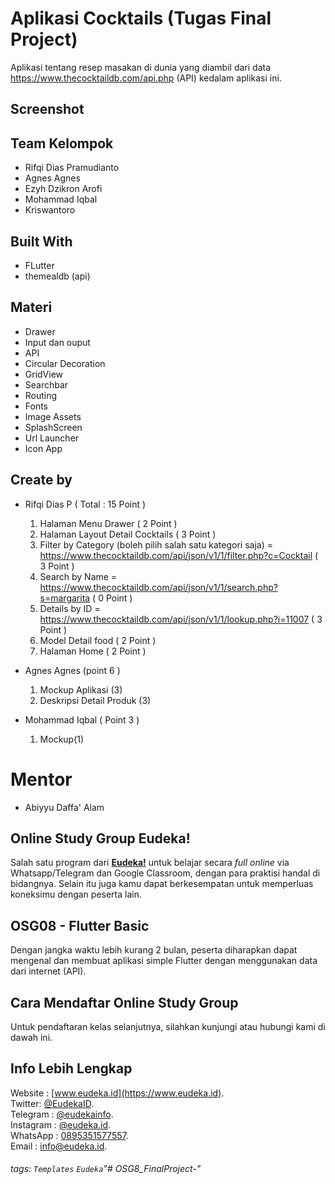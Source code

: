 # Aplikasi Cocktails (Tugas Final Project)

Aplikasi tentang resep masakan di dunia yang diambil dari data   https://www.thecocktaildb.com/api.php  (API) kedalam aplikasi ini. 

## Screenshot
<!-- <table border="0"> 
  <tr width="300"> 
    <td> <img src="https://github.com/ariebhewhe/OSG5ProjectAkhir/blob/master/1.jpeg" /> </td>
    <td> <img src="https://github.com/ariebhewhe/OSG5ProjectAkhir/blob/master/2.jpeg" /> </td>
    <td> <img src="https://github.com/ariebhewhe/OSG5ProjectAkhir/blob/master/3.jpeg" /> </td>
  </tr>
 </table> -->



## Team Kelompok
- Rifqi Dias Pramudianto	
- Agnes Agnes
- Ezyh Dzikron Arofi
- Mohammad Iqbal
- Kriswantoro

## Built With
- FLutter
- themealdb (api)

## Materi 
- Drawer 
- Input dan ouput
- API
- Circular Decoration
- GridView
- Searchbar
- Routing 
- Fonts
- Image Assets
- SplashScreen
- Url Launcher
- Icon App

## Create by 
- Rifqi Dias P ( Total : 15 Point )
  1. Halaman Menu Drawer  ( 2 Point )
  2. Halaman Layout Detail Cocktails  ( 3 Point )
  3. Filter by Category (boleh pilih salah satu kategori saja) = https://www.thecocktaildb.com/api/json/v1/1/filter.php?c=Cocktail ( 3 Point )
  4. Search by Name = https://www.thecocktaildb.com/api/json/v1/1/search.php?s=margarita ( 0 Point )
  5. Details by ID = https://www.thecocktaildb.com/api/json/v1/1/lookup.php?i=11007 ( 3 Point )
  6.  Model Detail food ( 2 Point )
  7.  Halaman Home ( 2 Point )

- Agnes Agnes (point 6 ) 
  1. Mockup Aplikasi (3)
  2. Deskripsi Detail Produk (3)
   
  
- Mohammad Iqbal ( Point 3 )
  1. Mockup(1)

# Mentor 
- Abiyyu Daffa' Alam 

## Online Study Group Eudeka!
Salah satu program dari [**Eudeka!**](https://www.eudeka.id) untuk belajar secara _full online_ via Whatsapp/Telegram dan Google Classroom, dengan para praktisi handal di bidangnya. Selain itu juga kamu dapat berkesempatan untuk memperluas koneksimu dengan peserta lain.

## OSG08 - Flutter Basic
Dengan jangka waktu lebih kurang 2 bulan, peserta diharapkan dapat mengenal dan membuat aplikasi simple Flutter dengan menggunakan data dari internet (API).

## Cara Mendaftar Online Study Group
Untuk pendaftaran kelas selanjutnya, silahkan kunjungi atau hubungi kami di dawah ini.

## Info Lebih Lengkap
Website : [www.eudeka.id](https://www.eudeka.id).  
Twitter: [@EudekaID](https://twitter.com/EudekaID).  
Telegram : [@eudekainfo](https://t.me/eudekainfo).  
Instagram : [@eudeka.id](https://instagram.com/eudeka.id).  
WhatsApp : [0895351577557](https://wa.me/62895351577557).  
Email : [info@eudeka.id](mailto:info@eudeka.id).  

[nama_project]: Peserta
[tentang_project]: Peserta
[screenshot_project]: Peserta
[teknologi_digunakan]: Peserta
[nama_peserta]: Peserta

[kode_tugas]: Eudeka
[jenis_kelas]: Eudeka
[nama_kelas]: Eudeka
[tentang_kelas]: Eudeka
[waktu_kelas]: Eudeka
[tujuan_kelas]: Eudeka
[cara_daftar]: Eudeka
[kode_kelas]: Eudeka

###### tags: `Templates` `Eudeka`"# OSG8_FinalProject-" 

